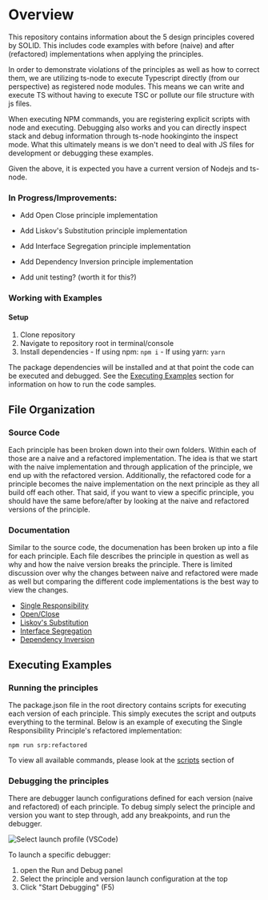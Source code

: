# Overview
This repository contains information about the 5 design principles covered by SOLID. This includes code examples with before (naive) and after (refactored) implementations when applying the principles.

In order to demonstrate violations of the principles as well as how to correct them, we are utilizing ts-node to execute Typescript directly (from our perspective) as registered node modules. This means we can write and execute TS without having to execute TSC or pollute our file structure with js files.

When executing NPM commands, you are registering explicit scripts with node and executing. Debugging also works and you can directly inspect stack and debug information through ts-node hookinginto the inspect mode. What this ultimately means is we don't need to deal with JS files for development or debugging these examples.

Given the above, it is expected you have a current version of Nodejs and ts-node.

### In Progress/Improvements:
- Add Open Close principle implementation
- Add Liskov's Substitution principle implementation
- Add Interface Segregation principle implementation
- Add Dependency Inversion principle implementation

- Add unit testing? (worth it for this?)

### Working with Examples
#### Setup
1. Clone repository
2. Navigate to repository root in terminal/console
3. Install dependencies
		- If using npm: ```npm i```
		- If using yarn: ```yarn```

The package dependencies will be installed and at that point the code can be executed and debugged. See the [Executing Examples](#executing-examples) section for information on how to run the code samples.

## File Organization
### Source Code
Each principle has been broken down into their own folders. Within each of those are a naive and a refactored implementation. The idea is that we start with the naive implementation and through application of the principle, we end up with the refactored version. Additionally, the refactored code for a principle becomes the naive implementation on the next principle as they all build off each other. That said, if you want to view a specific principle, you should have the same before/after by looking at the naive and refactored versions of the principle.

### Documentation
Similar to the source code, the documenation has been broken up into a file for each principle. Each file describes the principle in question as well as why and how the naive version breaks the principle. There is limited discussion over why the changes between naive and refactored were made as well but comparing the different code implementations is the best way to view the changes.

- [Single Responsibility](src/documentation/1_single_responsibility.md)
- [Open/Close](src/documentation/2_open_closed.md)
- [Liskov's Substitution](src/documentation/3_liskovs_substitution.md)
- [Interface Segregation](src/documentation/4_interface_segregation.md)
- [Dependency Inversion](src/documentation/5_dependency_inversion.md)

## Executing Examples
### Running the principles
The package.json file in the root directory contains scripts for executing each version of each principle. This simply executes the script and outputs everything to the terminal. Below is an example of executing the Single Responsibility Principle's refactored implementation:

```npm run srp:refactored```

To view all available commands, please look at the [scripts](./package.json) section of

### Debugging the principles
There are debugger launch configurations defined for each version (naive and refactored) of each principle. To debug simply select the principle and version you want to step through, add any breakpoints, and run the debugger.

![Select launch profile (VSCode)](./src/documentation/images/launchProfileSelection.png)

To launch a specific debugger:
1. open the Run and Debug panel
2. Select the principle and version launch configuration at the top
3. Click "Start Debugging" (F5)
